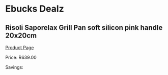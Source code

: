 
# Ebucks Dealz
## Risoli Saporelax Grill Pan soft silicon pink handle 20x20cm
[Product Page](https://www.ebucks.com/web/shop/productSelected.do?prodId=1162570384&catId=1157659933)

Price: R639.00

Savings: 


	
